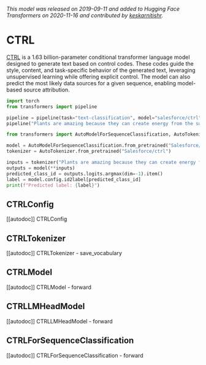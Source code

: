 <!--Copyright 2020 The HuggingFace Team. All rights reserved.

Licensed under the Apache License, Version 2.0 (the "License"); you may not use this file except in compliance with
the License. You may obtain a copy of the License at

http://www.apache.org/licenses/LICENSE-2.0

Unless required by applicable law or agreed to in writing, software distributed under the License is distributed on
an "AS IS" BASIS, WITHOUT WARRANTIES OR CONDITIONS OF ANY KIND, either express or implied. See the License for the
specific language governing permissions and limitations under the License.

⚠️ Note that this file is in Markdown but contain specific syntax for our doc-builder (similar to MDX) that may not be
rendered properly in your Markdown viewer.

-->
*This model was released on 2019-09-11 and added to Hugging Face Transformers on 2020-11-16 and contributed by [keskarnitishr](https://huggingface.co/keskarnitishr).*

# CTRL

[CTRL](https://huggingface.co/papers/1909.05858) is a 1.63 billion-parameter conditional transformer language model designed to generate text based on control codes. These codes guide the style, content, and task-specific behavior of the generated text, leveraging unsupervised learning while offering explicit control. The model can also predict the most likely data sources for a given sequence, enabling model-based source attribution.

<hfoptions id="usage">
<hfoption id="Pipeline">

```py
import torch
from transformers import pipeline

pipeline = pipeline(task="text-classification", model="salesforce/ctrl", dtype="auto")
pipeline("Plants are amazing because they can create energy from the sun.")
```

</hfoption>
<hfoption id="AutoModel">

```py
from transformers import AutoModelForSequenceClassification, AutoTokenizer

model = AutoModelForSequenceClassification.from_pretrained("Salesforce/ctrl", dtype="auto")
tokenizer = AutoTokenizer.from_pretrained("Salesforce/ctrl")

inputs = tokenizer("Plants are amazing because they can create energy from the sun.", return_tensors="pt")
outputs = model(**inputs)
predicted_class_id = outputs.logits.argmax(dim=-1).item()
label = model.config.id2label[predicted_class_id]
print(f"Predicted label: {label}")
```

</hfoption>
</hfoptions>

## CTRLConfig

[[autodoc]] CTRLConfig

## CTRLTokenizer

[[autodoc]] CTRLTokenizer
    - save_vocabulary

## CTRLModel

[[autodoc]] CTRLModel
    - forward

## CTRLLMHeadModel

[[autodoc]] CTRLLMHeadModel
    - forward

## CTRLForSequenceClassification

[[autodoc]] CTRLForSequenceClassification
    - forward

